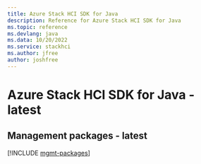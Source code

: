 ```yaml
---
title: Azure Stack HCI SDK for Java
description: Reference for Azure Stack HCI SDK for Java
ms.topic: reference
ms.devlang: java
ms.data: 10/20/2022
ms.service: stackhci
ms.author: jfree
author: joshfree
---
```

# Azure Stack HCI SDK for Java - latest

## Management packages - latest
[!INCLUDE [mgmt-packages](stack-hci-mgmt-index.md)]